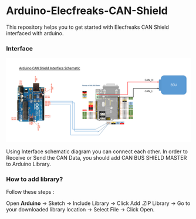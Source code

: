 # Arduino-Elecfreaks-CAN-Shield
This repository helps you to get started with Elecfreaks CAN Shield interfaced with arduino.

### Interface
![Schematic](https://github.com/AasaiAlangaram/Arduino-Elecfreaks-CAN-Shield/blob/master/Interface.PNG)

Using Interface schematic diagram you can connect each other. In order to Receive or Send the CAN Data, you should add CAN BUS SHIELD MASTER to Arduino Library.

### How to add library?

Follow these steps :

Open **Arduino** -> Sketch -> Include Library -> Click Add .ZIP Library -> Go to your downloaded library location -> Select File -> Click Open.
